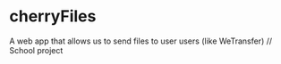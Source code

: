 # cherryFiles
A web app that allows us to send files to user users (like WeTransfer) // School project 
